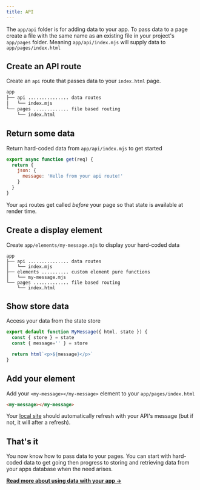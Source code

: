 ```yaml
---
title: API
---
```


The `app/api` folder is for adding data to your app.
To pass data to a page create a file with the same name as an existing file in your project's `app/pages` folder. Meaning `app/api/index.mjs` will supply data to `app/pages/index.html`

## Create an API route

Create an `api` route that passes data to your `index.html` page.

```bash
app
├── api ............... data routes
│   └── index.mjs
└── pages ............. file based routing
    └── index.html
```

## Return some data

Return hard-coded data from `app/api/index.mjs` to get started

```javascript
export async function get(req) {
  return {
    json: {
      message: 'Hello from your api route!'
    }
  }
}
```

<doc-callout level="info" mark="🙌">

Your `api` routes get called _before_ your page so that state is available at render time.

</doc-callout>

## Create a display element

Create `app/elements/my-message.mjs` to display your hard-coded data

```
app
├── api ............... data routes
│   └── index.mjs
├── elements .......... custom element pure functions
│   └── my-message.mjs
└── pages ............. file based routing
    └── index.html
```

## Show store data

Access your data from the state store

```javascript
export default function MyMessage({ html, state }) {
  const { store } = state
  const { message='' } = store

  return html`<p>${message}</p>`
}
```

## Add your element

Add your `<my-message></my-message>` element to your `app/pages/index.html`

```html
<my-message></my-message>
```

Your [local site](http://localhost:3333/) should automatically refresh with your API's message (but if not, it will after a refresh).

## That's it

You now know how to pass data to your pages. You can start with hard-coded data to get going then progress to storing and retrieving data from your apps database when the need arises.

<doc-callout level="none" mark="💾">

**[Read more about using data with your app →](/docs/learn/concepts/api-routes)**

</doc-callout>
